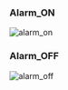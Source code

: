 ### Alarm_ON
![alarm_on](https://user-images.githubusercontent.com/84600209/130863092-6546c9d2-2ea3-4295-a3c6-1a3d7830a654.png)



### Alarm_OFF
![alarm_off](https://user-images.githubusercontent.com/84600209/130863312-374a3412-2be0-43bc-8f6f-00aaa754b72e.png)

